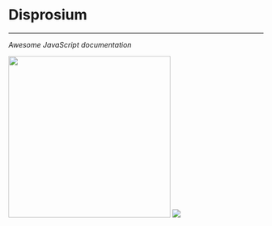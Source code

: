 # Disprosium

---

_Awesome JavaScript documentation_

<img src="http://upload.wikimedia.org/wikipedia/commons/f/fe/Electron_shell_066_dysprosium.png" width="320" />

<img src="http://www.webelements.com/_media/elements/element-pics-theo/66_Dy_3.jpg" />

